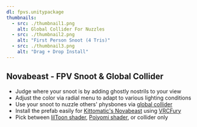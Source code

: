 ```yaml
---
dl: fpvs.unitypackage
thumbnails:
  - src: ./thumbnail1.png
    alt: Global Collider For Nuzzles
  - src: ./thumbnail2.png
    alt: "First Person Snoot (4 Tris)"
  - src: ./thumbnail3.png
    alt: "Drag + Drop Install"
---
```


## Novabeast - FPV Snoot & Global Collider

- Judge where your snoot is by adding ghostly nostrils to your view
- Adjust the color via radial menu to adapt to various lighting conditions
- Use your snoot to nuzzle others' physbones via [global collider](https://vrcfury.com/components/global-collider/)
- Install the prefab easily for [Kittomatic's Novabeast](https://jinxxy.com/kittomatic/novabeast) using [VRCFury](https://vrcfury.com/)
- Pick between [lilToon shader](https://github.com/lilxyzw/lilToon), [Poiyomi shader](https://www.poiyomi.com/), or collider only
